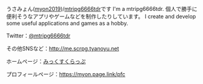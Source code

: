 <!--### Hi there 👋-->
うさみょん([myon2019](https://twitter.com/myon2019))/[mtripg6666tdr](https://twitter.com/mtripg6666tdr)です
I'm a mtripg6666tdr.
個人で勝手に便利そうなアプリやゲームなどを制作したりしています。
I create and develop some useful applications and games as a hobby. 

Twitter：[@mtripg6666tdr](https://twitter.com/mtripg6666tdr)

その他SNSなど：http://me.scrpg.tyanoyu.net

ホームページ：[みっくすくらっぷ](https://scrpg.tyanoyu.net)

プロフィールページ：https://myon.page.link/pfc

<!--
**mtripg6666tdr/mtripg6666tdr** is a ✨ _special_ ✨ repository because its `README.md` (this file) appears on your GitHub profile.

Here are some ideas to get you started:

- 🔭 I’m currently working on ...
- 🌱 I’m currently learning ...
- 👯 I’m looking to collaborate on ...
- 🤔 I’m looking for help with ...
- 💬 Ask me about ...
- 📫 How to reach me: ...
- 😄 Pronouns: ...
- ⚡ Fun fact: ...
-->
